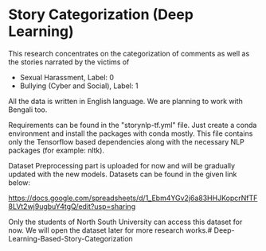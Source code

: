 # Story Categorization (Deep Learning)

This research concentrates on the categorization of comments as well as the stories narrated by the victims of 
- Sexual Harassment, Label: 0
- Bullying (Cyber and Social), Label: 1

All the data is written in English language. We are planning to work with Bengali too.

Requirements can be found in the "storynlp-tf.yml" file. Just create a conda environment and install the packages with conda mostly. This file contains only the Tensorflow based dependencies along with the necessary NLP packages (for example: nltk).

Dataset Preprocessing part is uploaded for now and will be gradually updated with the new models.
Datasets can be found in the given link below:

https://docs.google.com/spreadsheets/d/1_Ebm4YGv2j6a83HHJKopcrNfTF8LVt2wj9ugbuY4tgQ/edit?usp=sharing

Only the students of North South University can access this dataset for now. We will open the dataset later for more research works.# Deep-Learning-Based-Story-Categorization
